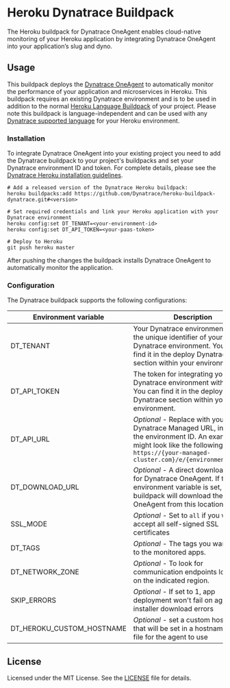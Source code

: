 # Heroku Dynatrace Buildpack

The Heroku buildpack for Dynatrace OneAgent enables cloud-native monitoring of your Heroku application by integrating Dynatrace OneAgent into your application’s slug and dyno.

## Usage

This buildpack deploys the [Dynatrace OneAgent] to automatically monitor the performance of your application and microservices in Heroku. This buildpack requires an existing Dynatrace environment and is to be used in addition to the normal [Heroku Language Buildpack] of your project. Please note this buildpack is language-independent and can be used with any [Dynatrace supported language](https://www.dynatrace.com/support/help/technology-support/supported-versions-and-environments/which-environments-and-versions-does-dynatrace-support/#applications-services%E2%80%94databases) for your Heroku environment.

### Installation

To integrate Dynatrace OneAgent into your existing project you need to add the Dynatrace buildpack to your project's buildpacks and set your Dynatrace environment ID and token. For complete details, please see the [Dynatrace Heroku installation guidelines](https://www.dynatrace.com/support/help/cloud-platforms/heroku/how-do-i-monitor-heroku-applications/).

```shell
# Add a released version of the Dynatrace Heroku buildpack:
heroku buildpacks:add https://github.com/Dynatrace/heroku-buildpack-dynatrace.git#<version>

# Set required credentials and link your Heroku application with your Dynatrace environment
heroku config:set DT_TENANT=<your-environment-id>
heroku config:set DT_API_TOKEN=<your-paas-token>

# Deploy to Heroku
git push heroku master
```

After pushing the changes the buildpack installs Dynatrace OneAgent to automatically monitor the application.

### Configuration

The Dynatrace buildpack supports the following configurations:

| Environment variable | Description|
| --- | --- |
| DT_TENANT | Your Dynatrace environment ID is the unique identifier of your Dynatrace environment. You can find it in the deploy Dynatrace section within your environment. |
| DT_API_TOKEN | The token for integrating your Dynatrace environment with Heroku. You can find it in the deploy Dynatrace section within your environment. |
| DT_API_URL | *Optional* - Replace with your Dynatrace Managed URL, including the environment ID. An example URL might look like the following `https://{your-managed-cluster.com}/e/{environmentid}/api` |
| DT_DOWNLOAD_URL | *Optional* - A direct download URL for Dynatrace OneAgent. If this environment variable is set, the buildpack will download the OneAgent from this location. |
| SSL_MODE | *Optional* - Set to `all` if you want to accept all self-signed SSL certificates |
| DT_TAGS | *Optional* - The tags you want to add to the monitored apps. |
| DT_NETWORK_ZONE | *Optional* - To look for communication endpoints located on the indicated region. |
| SKIP_ERRORS | *Optional* - If set to 1, app deployment won't fail on agent installer download errors |
| DT_HEROKU_CUSTOM_HOSTNAME | *Optional* - set a custom hostname that will be set in a hostname.conf file for the agent to use |


## License

Licensed under the MIT License. See the [LICENSE] file for details.

[Dynatrace OneAgent]: https://www.dynatrace.com
[Heroku Language Buildpack]: https://devcenter.heroku.com/articles/buildpacks#default-buildpacks
[LICENSE]: https://github.com/dynatrace/heroku-buildpack-dynatrace/blob/master/LICENSE
